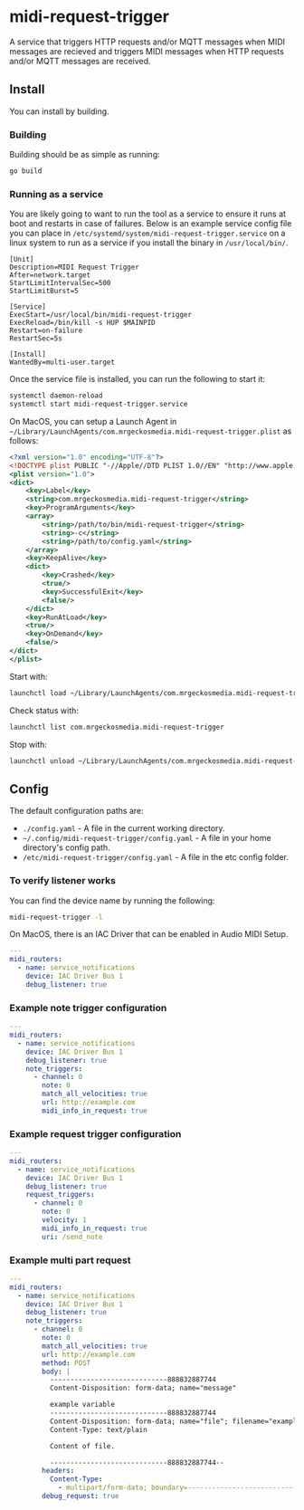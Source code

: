 # midi-request-trigger

A service that triggers HTTP requests and/or MQTT messages when MIDI messages are recieved and triggers MIDI messages when HTTP requests and/or MQTT messages are received.

## Install

You can install by building.

### Building

Building should be as simple as running:

```bash
go build
```

### Running as a service

You are likely going to want to run the tool as a service to ensure it runs at boot and restarts in case of failures. Below is an example service config file you can place in `/etc/systemd/system/midi-request-trigger.service` on a linux system to run as a service if you install the binary in `/usr/local/bin/`.

```systemd
[Unit]
Description=MIDI Request Trigger
After=network.target
StartLimitIntervalSec=500
StartLimitBurst=5

[Service]
ExecStart=/usr/local/bin/midi-request-trigger
ExecReload=/bin/kill -s HUP $MAINPID
Restart=on-failure
RestartSec=5s

[Install]
WantedBy=multi-user.target
```

Once the service file is installed, you can run the following to start it:

```bash
systemctl daemon-reload
systemctl start midi-request-trigger.service
```

On MacOS, you can setup a Launch Agent in `~/Library/LaunchAgents/com.mrgeckosmedia.midi-request-trigger.plist` as follows:

```xml
<?xml version="1.0" encoding="UTF-8"?>
<!DOCTYPE plist PUBLIC "-//Apple//DTD PLIST 1.0//EN" "http://www.apple.com/DTDs/PropertyList-1.0.dtd">
<plist version="1.0">
<dict>
	<key>Label</key>
	<string>com.mrgeckosmedia.midi-request-trigger</string>
	<key>ProgramArguments</key>
	<array>
		<string>/path/to/bin/midi-request-trigger</string>
        <string>-c</string>
        <string>/path/to/config.yaml</string>
	</array>
	<key>KeepAlive</key>
	<dict>
		<key>Crashed</key>
		<true/>
		<key>SuccessfulExit</key>
		<false/>
	</dict>
	<key>RunAtLoad</key>
	<true/>
    <key>OnDemand</key>
    <false/>
</dict>
</plist>

```

Start with:
```bash
launchctl load ~/Library/LaunchAgents/com.mrgeckosmedia.midi-request-trigger.plist
```

Check status with:
```bash
launchctl list com.mrgeckosmedia.midi-request-trigger
```

Stop with:
```bash
launchctl unload ~/Library/LaunchAgents/com.mrgeckosmedia.midi-request-trigger.plist
```


## Config

The default configuration paths are:

- `./config.yaml` - A file in the current working directory.
- `~/.config/midi-request-trigger/config.yaml` - A file in your home directory's config path.
- `/etc/midi-request-trigger/config.yaml` - A file in the etc config folder.

### To verify listener works

You can find the device name by running the following:
```bash
midi-request-trigger -l
```

On MacOS, there is an IAC Driver that can be enabled in Audio MIDI Setup.
```yaml
---
midi_routers:
  - name: service_notifications
    device: IAC Driver Bus 1
    debug_listener: true
```

### Example note trigger configuration

```yaml
---
midi_routers:
  - name: service_notifications
    device: IAC Driver Bus 1
    debug_listener: true
    note_triggers:
      - channel: 0
        note: 0
        match_all_velocities: true
        url: http://example.com
        midi_info_in_request: true
```

### Example request trigger configuration

```yaml
---
midi_routers:
  - name: service_notifications
    device: IAC Driver Bus 1
    debug_listener: true
    request_triggers:
      - channel: 0
        note: 0
        velocity: 1
        midi_info_in_request: true
        uri: /send_note
```

### Example multi part request

```yaml
---
midi_routers:
  - name: service_notifications
    device: IAC Driver Bus 1
    debug_listener: true
    note_triggers:
      - channel: 0
        note: 0
        match_all_velocities: true
        url: http://example.com
        method: POST
        body: |
          -----------------------------888832887744
          Content-Disposition: form-data; name="message"

          example variable
          -----------------------------888832887744
          Content-Disposition: form-data; name="file"; filename="example.txt"
          Content-Type: text/plain

          Content of file.

          -----------------------------888832887744--
        headers:
          Content-Type:
            - multipart/form-data; boundary=---------------------------888832887744
        debug_request: true
```
